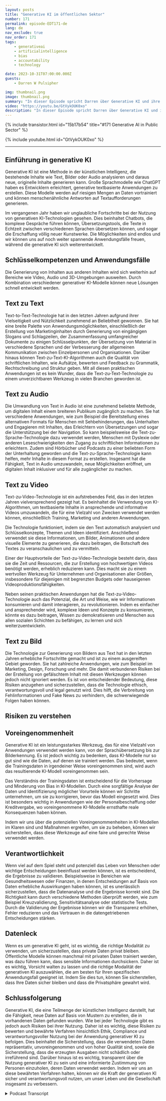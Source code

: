 ```yaml
---
layout: posts
title: "Generative KI im öffentlichen Sektor"
number: 171
permalink: episode-EDT171-de
lang: de
nav_exclude: true
nav_order: 171
tags:
    - generativeai
    - artificialintelligence
    - bias
    - accountability
    - technology

date: 2023-10-31T07:00:00.000Z
guests:
    - Darren W Pulsipher

img: thumbnail.png
image: thumbnail.png
summary: "In dieser Episode spricht Darren über Generative KI und ihre praktischen Anwendungen. Generative KI explodiert mit neuen Fähigkeiten wie der Erstellung von Texten, Bildern, Videos und Audio. Es gibt jedoch Risiken wie Voreingenommenheit, Verantwortlichkeit und Datenlecks, die angegangen werden müssen."
video: "https://youtu.be/GtVykOUK0xo"
description: "In dieser Episode spricht Darren über Generative KI und ihre praktischen Anwendungen. Generative KI explodiert mit neuen Fähigkeiten wie der Erstellung von Texten, Bildern, Videos und Audio. Es gibt jedoch Risiken wie Voreingenommenheit, Verantwortlichkeit und Datenlecks, die angegangen werden müssen."
---
```


<div>
{% include transistor.html id="15b17b54" title="#171 Generative AI in Public Sector" %}

{% include youtube.html id="GtVykOUK0xo" %}
</div>

---

## Einführung in generative KI

Generative KI ist eine Methode in der künstlichen Intelligenz, die bestehende Inhalte wie Text, Bilder oder Audio analysieren und daraus neue, originelle Inhalte generieren kann. Große Sprachmodelle wie ChatGPT haben es Entwicklern erleichtert, generative textbasierte Anwendungen zu erstellen. Diese Modelle werden auf riesigen Mengen an Daten vortrainiert und können menschenähnliche Antworten auf Textaufforderungen generieren.

Im vergangenen Jahr haben wir unglaubliche Fortschritte bei der Nutzung von generativen KI-Technologien gesehen. Dies beinhaltet Chatbots, die komplexe Gespräche führen können, Übersetzungstools, die Texte in Echtzeit zwischen verschiedenen Sprachen übersetzen können, und sogar die Erschaffung völlig neuer Kunstwerke. Die Möglichkeiten sind endlos und wir können uns auf noch weiter spannende Anwendungsfälle freuen, während die generative KI sich weiterentwickelt.

## Schlüsselkompetenzen und Anwendungsfälle

Die Generierung von Inhalten aus anderen Inhalten wird sich weiterhin auf Bereiche wie Video, Audio und 3D-Umgebungen ausweiten. Durch Kombination verschiedener generativer KI-Modelle können neue Lösungen schnell entwickelt werden.

## Text zu Text

Text-to-Text-Technologie hat in den letzten Jahren aufgrund ihrer Vielseitigkeit und Nützlichkeit zunehmend an Beliebtheit gewonnen. Sie hat eine breite Palette von Anwendungsmöglichkeiten, einschließlich der Erstellung von Marketinginhalten durch Generierung von eingängigen Slogans und Schlagzeilen, der Zusammenfassung umfangreicher Dokumente zu einigen Schlüsselpunkten, der Übersetzung von Material in verschiedene Sprachen und der Verbesserung der allgemeinen Kommunikation zwischen Einzelpersonen und Organisationen. Darüber hinaus können Text-zu-Text-KI-Algorithmen auch die Qualität von schriftlichen Inhalten, wie Aufsätze, bewerten und Feedback zu Grammatik, Rechtschreibung und Struktur geben. Mit all diesen praktischen Anwendungen ist es kein Wunder, dass die Text-zu-Text-Technologie zu einem unverzichtbaren Werkzeug in vielen Branchen geworden ist.

## Text zu Audio

Die Umwandlung von Text in Audio ist eine zunehmend beliebte Methode, um digitalen Inhalt einem breiteren Publikum zugänglich zu machen. Sie hat verschiedene Anwendungen, wie zum Beispiel die Bereitstellung eines alternativen Formats für Menschen mit Sehbehinderungen, das Unterhalten und Engagieren mit Inhalten, das Erleichtern von Übersetzungen und sogar die Unterstützung bei der Navigation. So kann beispielsweise die Text-zu-Sprache-Technologie dazu verwendet werden, Menschen mit Dyslexie oder anderen Leseschwierigkeiten den Zugang zu schriftlichen Informationen zu erleichtern. Zudem sind Hörbücher und Podcasts zu einer beliebten Form der Unterhaltung geworden und die Text-zu-Sprache-Technologie kann helfen, mehr Inhalte in diesem Format zu erstellen. Insgesamt hat die Fähigkeit, Text in Audio umzuwandeln, neue Möglichkeiten eröffnet, um digitalen Inhalt inklusiver und für alle zugänglicher zu machen.

## Text zu Video

Text-zu-Video-Technologie ist ein aufstrebendes Feld, das in den letzten Jahren vielversprechend gezeigt hat. Es beinhaltet die Verwendung von KI-Algorithmen, um textbasierte Inhalte in ansprechende und informative Videos umzuwandeln, die für eine Vielzahl von Zwecken verwendet werden können, einschließlich Training, Marketing und anderen Anwendungen.

Die Technologie funktioniert, indem sie den Text automatisch analysiert und Schlüsselkonzepte, Themen und Ideen identifiziert. Anschließend verwendet sie diese Informationen, um Bilder, Animationen und andere visuelle Elemente zu generieren, die dazu beitragen, die Botschaft des Textes zu veranschaulichen und zu vermitteln.

Einer der Hauptvorteile der Text-zu-Video-Technologie besteht darin, dass sie die Zeit und Ressourcen, die zur Erstellung von hochwertigen Videos benötigt werden, erheblich reduzieren kann. Dies macht sie zu einem wertvollen Werkzeug für Unternehmen und Organisationen aller Größen, insbesondere für diejenigen mit begrenzten Budgets oder hauseigenen Videoproduktionsfähigkeiten.

Neben seinen praktischen Anwendungen hat die Text-zu-Video-Technologie auch das Potenzial, die Art und Weise, wie wir Informationen konsumieren und damit interagieren, zu revolutionieren. Indem es einfacher und ansprechender wird, komplexe Ideen und Konzepte zu konsumieren, könnte es dazu beitragen, Wissen zu demokratisieren und Menschen aus allen sozialen Schichten zu befähigen, zu lernen und sich weiterzuentwickeln.

## Text zu Bild

Die Technologie zur Generierung von Bildern aus Text hat in den letzten Jahren erhebliche Fortschritte gemacht und ist zu einem ausgereiften Gebiet geworden. Sie hat zahlreiche Anwendungen, wie zum Beispiel im Marketing, Design, Forschung und mehr. Die damit verbundenen Risiken bei der Erstellung von gefälschtem Inhalt mit diesen Werkzeugen können jedoch nicht ignoriert werden. Es ist von entscheidender Bedeutung, diese Risiken anzugehen und sicherzustellen, dass die Technologie ethisch, verantwortungsvoll und legal genutzt wird. Dies hilft, die Verbreitung von Fehlinformationen und Fake News zu verhindern, die schwerwiegende Folgen haben können.

## Risiken zu verstehen

## Voreingenommenheit

Generative KI ist ein leistungsstarkes Werkzeug, das für eine Vielzahl von Anwendungen verwendet werden kann, von der Sprachübersetzung bis zur Bilderkennung. Es ist jedoch wichtig zu bedenken, dass KI-Modelle nur so gut sind wie die Daten, auf denen sie trainiert werden. Das bedeutet, wenn die Trainingsdaten in irgendeiner Weise voreingenommen sind, wird auch das resultierende KI-Modell voreingenommen sein.

Das Verständnis der Trainingsdaten ist entscheidend für die Vorhersage und Minderung von Bias in KI-Modellen. Durch eine sorgfältige Analyse der Daten und Identifizierung möglicher Vorurteile können wir Schritte unternehmen, um sie zu korrigieren, bevor das Modell eingesetzt wird. Dies ist besonders wichtig in Anwendungen wie der Personalbeschaffung oder Kreditvergabe, wo voreingenommene KI-Modelle ernsthafte reale Konsequenzen haben können.

Indem wir uns über die potenziellen Voreingenommenheiten in KI-Modellen im Klaren sind und Maßnahmen ergreifen, um sie zu beheben, können wir sicherstellen, dass diese Werkzeuge auf eine faire und gerechte Weise verwendet werden.

## Verantwortlichkeit

Wenn viel auf dem Spiel steht und potenziell das Leben von Menschen oder wichtige Entscheidungen beeinflusst werden können, ist es entscheidend, die Ergebnisse zu validieren. Beispielsweise in Bereichen wie Gesundheitswesen oder Finanzen, in denen Entscheidungen auf Basis von Daten erhebliche Auswirkungen haben können, ist es unerlässlich sicherzustellen, dass die Datenanalyse und die Ergebnisse korrekt sind. Die Richtigkeit kann durch verschiedene Methoden überprüft werden, wie zum Beispiel Kreuzvalidierung, Sensitivitätsanalyse oder statistische Tests. Durch die Validierung der Ergebnisse können wir die Transparenz erhöhen, Fehler reduzieren und das Vertrauen in die datengetriebenen Entscheidungen stärken.

## Datenleck

Wenn es um generative KI geht, ist es wichtig, die richtige Modalität zu verwenden, um sicherzustellen, dass private Daten privat bleiben. Öffentliche Modelle können manchmal mit privaten Daten trainiert werden, was dazu führen kann, dass sensible Informationen durchsickern. Daher ist es wichtig, Vorsicht walten zu lassen und die richtige Modalität der generativen KI auszuwählen, die am besten für Ihren spezifischen Anwendungsfall geeignet ist. Indem Sie dies tun, können Sie sicherstellen, dass Ihre Daten sicher bleiben und dass die Privatsphäre gewahrt wird.

## Schlussfolgerung

Generative KI, die eine Teilmenge der künstlichen Intelligenz darstellt, hat die Fähigkeit, neue Daten auf Basis von Mustern zu erstellen, die in vorhandenen Daten gefunden wurden. Wie bei jeder Technologie gibt es jedoch auch Risiken bei ihrer Nutzung. Daher ist es wichtig, diese Risiken zu bewerten und bewährte Verfahren hinsichtlich Ethik, Compliance und verantwortungsvoller Nutzung bei der Anwendung generativer KI zu befolgen. Dies beinhaltet die Sicherstellung, dass die verwendeten Daten repräsentativ, unvoreingenommen und von hoher Qualität sind, sowie die Sicherstellung, dass die erzeugten Ausgaben nicht schädlich oder irreführend sind. Darüber hinaus ist es wichtig, transparent über die Nutzung generativer KI zu sein und eine informierte Zustimmung von Personen einzuholen, deren Daten verwendet werden. Indem wir uns an diese bewährten Verfahren halten, können wir die Kraft der generativen KI sicher und verantwortungsvoll nutzen, um unser Leben und die Gesellschaft insgesamt zu verbessern.



<details>
<summary> Podcast Transcript </summary>

<p></p>

</details>
